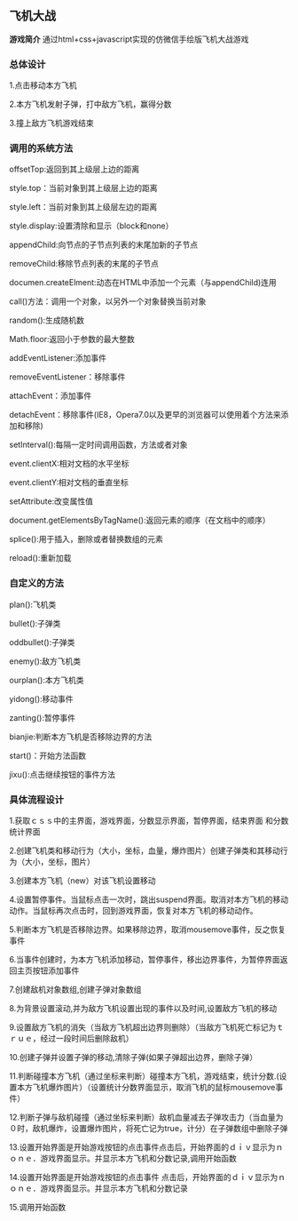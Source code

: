 ## 飞机大战 ##

**游戏简介** 通过html+css+javascript实现的仿微信手绘版飞机大战游戏

### 总体设计 ###

1.点击移动本方飞机

2.本方飞机发射子弹，打中敌方飞机，赢得分数

3.撞上敌方飞机游戏结束

### 调用的系统方法 ###

offsetTop:返回到其上级层上边的距离

style.top：当前对象到其上级层上边的距离

style.left：当前对象到其上级层左边的距离

style.display:设置清除和显示（block和none）

appendChild:向节点的子节点列表的末尾加新的子节点

removeChild:移除节点列表的末尾的子节点

documen.createElment:动态在HTML中添加一个元素（与appendChild)连用

call()方法：调用一个对象，以另外一个对象替换当前对象

random():生成随机数

Math.floor:返回小于参数的最大整数

addEventListener:添加事件

removeEventListener：移除事件

attachEvent：添加事件

detachEvent：移除事件(IE8，Opera7.0以及更早的浏览器可以使用着个方法来添加和移除)

setInterval():每隔一定时间调用函数，方法或者对象

event.clientX:相对文档的水平坐标

event.clientY:相对文档的垂直坐标

setAttribute:改变属性值

document.getElementsByTagName():返回元素的顺序（在文档中的顺序）

splice():用于插入，删除或者替换数组的元素

reload():重新加载

### 自定义的方法 ###

plan():飞机类

bullet():子弹类

oddbullet():子弹类

enemy():敌方飞机类

ourplan():本方飞机类

yidong():移动事件

zanting():暂停事件

bianjie:判断本方飞机是否移除边界的方法

start()：开始方法函数

jixu():点击继续按钮的事件方法

### 具体流程设计 ###

1.获取ｃｓｓ中的主界面，游戏界面，分数显示界面，暂停界面，结束界面
和分数统计界面

2.创建飞机类和移动行为（大小，坐标，血量，爆炸图片）创建子弹类和其移动行为（大小，坐标，图片）

3.创建本方飞机（new）对该飞机设置移动

4.设置暂停事件。当鼠标点击一次时，跳出suspend界面。取消对本方飞机的移动动作。当鼠标再次点击时，回到游戏界面，恢复对本方飞机的移动动作。

5.判断本方飞机是否移除边界。如果移除边界，取消mousemove事件，反之恢复事件

6.当事件创建时，为本方飞机添加移动，暂停事件，移出边界事件，为暂停界面返回主页按钮添加事件

7.创建敌机对象数组,创建子弹对象数组

8.为背景设置滚动,并为敌方飞机设置出现的事件以及时间,设置敌方飞机的移动

9.设置敌方飞机的消失（当敌方飞机超出边界则删除）（当敌方飞机死亡标记为ｔｒｕｅ，经过一段时间后删除敌机）

10.创建子弹并设置子弹的移动,清除子弹(如果子弹超出边界，删除子弹）

11.判断碰撞本方飞机（通过坐标来判断）碰撞本方飞机，游戏结束，统计分数.(设置本方飞机爆炸图片）（设置统计分数界面显示，取消飞机的鼠标mousemove事件）

12.判断子弹与敌机碰撞（通过坐标来判断）敌机血量减去子弹攻击力（当血量为０时，敌机爆炸，设置爆炸图片，将死亡记为true，计分）在子弹数组中删除子弹

13.设置开始界面是开始游戏按钮的点击事件点击后，开始界面的ｄｉｖ显示为ｎｏｎｅ．游戏界面显示。并显示本方飞机和分数记录,调用开始函数

14.设置开始界面是开始游戏按钮的点击事件
点击后，开始界面的ｄｉｖ显示为ｎｏｎｅ．游戏界面显示。并显示本方飞机和分数记录

15.调用开始函数







